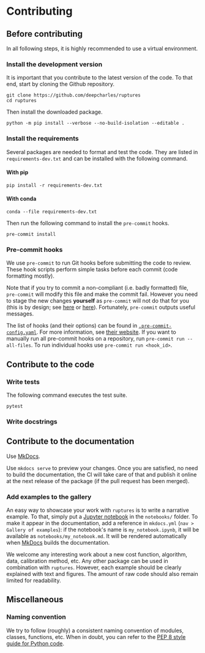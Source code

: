 # Contributing


## Before contributing

In all following steps, it is highly recommended to use a virtual environment.

### Install the development version

It is important that you contribute to the latest version of the code.
To that end, start by cloning the Github repository.

```
git clone https://github.com/deepcharles/ruptures
cd ruptures
```

Then install the downloaded package.

```
python -m pip install --verbose --no-build-isolation --editable .
```


### Install the requirements

Several packages are needed to format and test the code.
They are listed in `requirements-dev.txt` and can be installed with the following command.


#### With pip
```
pip install -r requirements-dev.txt
```

#### With conda
```
conda --file requirements-dev.txt
```

Then run the following command to install the `pre-commit` hooks.
```
pre-commit install
```

### Pre-commit hooks

We use `pre-commit` to run Git hooks before submitting the code to review.
These hook scripts perform simple tasks before each commit (code formatting mostly).

Note that if you try to commit a non-compliant (i.e. badly formatted) file, `pre-commit` will modify this file and make the commit fail.
However you need to stage the new changes **yourself** as `pre-commit` will not do that for you (this is by design; see [here](https://github.com/pre-commit/pre-commit/issues/806) or [here](https://github.com/pre-commit/pre-commit/issues/747)).
Fortunately, `pre-commit` outputs useful messages.

The list of hooks (and their options) can be found in [`.pre-commit-config.yaml`](https://github.com/deepcharles/ruptures/blob/master/.pre-commit-config.yaml).
For more information, see [their website](https://pre-commit.com/).
If you want to manually run all pre-commit hooks on a repository, run `pre-commit run --all-files`. To run individual hooks use `pre-commit run <hook_id>`.

## Contribute to the code

### Write tests

The following command executes the test suite.

```
pytest
```

### Write docstrings

## Contribute to the documentation

Use [MkDocs](https://www.mkdocs.org/).

Use `mkdocs serve` to preview your changes.
Once you are satisfied, no need to build the documentation, the CI will take care of that and publish it online at the next release of the package (if the pull request has been merged).

### Add examples to the gallery

An easy way to showcase your work with `ruptures` is to write a narrative example.
To that, simply put a [Jupyter notebook](https://jupyter.org/) in the `notebooks/` folder.
To make it appear in the documentation, add a reference in `mkdocs.yml` (`nav > Gallery of examples`): if the notebook's name is `my_notebook.ipynb`, it will be available as `notebooks/my_notebook.md`.
It will be rendered automatically when [MkDocs](https://www.mkdocs.org/) builds the documentation.

We welcome any interesting work about a new cost function, algorithm, data, calibration method, etc.
Any other package can be used in combination with `ruptures`.
However, each example should be clearly explained with text and figures.
The amount of raw code should also remain limited for readability.


## Miscellaneous

### Naming convention

We try to follow (roughly) a consistent naming convention of modules, classes, functions, etc.
When in doubt, you can refer to the [PEP 8 style guide for Python code](https://www.python.org/dev/peps/pep-0008/#naming-conventions).
